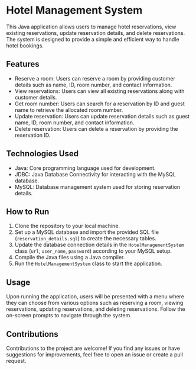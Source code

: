 # Hotel Management System

This Java application allows users to manage hotel reservations, view existing reservations, update reservation details, and delete reservations. The system is designed to provide a simple and efficient way to handle hotel bookings.

## Features

- Reserve a room: Users can reserve a room by providing customer details such as name, ID, room number, and contact information.
- View reservations: Users can view all existing reservations along with customer details.
- Get room number: Users can search for a reservation by ID and guest name to retrieve the allocated room number.
- Update reservation: Users can update reservation details such as guest name, ID, room number, and contact information.
- Delete reservation: Users can delete a reservation by providing the reservation ID.

## Technologies Used

- Java: Core programming language used for development.
- JDBC: Java Database Connectivity for interacting with the MySQL database.
- MySQL: Database management system used for storing reservation details.

## How to Run

1. Clone the repository to your local machine.
2. Set up a MySQL database and import the provided SQL file (`reservation_details.sql`) to create the necessary tables.
3. Update the database connection details in the `HotelManagementSystem` class (`url`, `user_name`, `password`) according to your MySQL setup.
4. Compile the Java files using a Java compiler.
5. Run the `HotelManagementSystem` class to start the application.

## Usage

Upon running the application, users will be presented with a menu where they can choose from various options such as reserving a room, viewing reservations, updating reservations, and deleting reservations. Follow the on-screen prompts to navigate through the system.

## Contributions

Contributions to the project are welcome! If you find any issues or have suggestions for improvements, feel free to open an issue or create a pull request.

